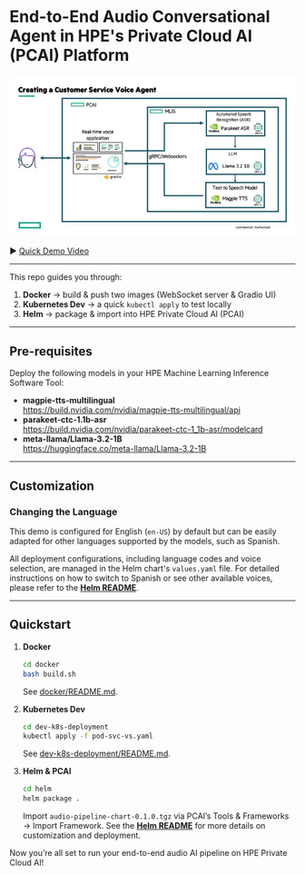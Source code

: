 <!-- File: README.md (master) -->

# End-to-End Audio Conversational Agent in HPE's Private Cloud AI (PCAI) Platform

![Solution Overview](assets/slide1.jpg)

▶️ [Quick Demo Video](https://storage.googleapis.com/ai-solution-engineering-videos/public/E2E%20Voice%20Agent%20Demo.mp4)

---

This repo guides you through:

1.  **Docker** → build & push two images (WebSocket server & Gradio UI)
2.  **Kubernetes Dev** → a quick `kubectl apply` to test locally
3.  **Helm** → package & import into HPE Private Cloud AI (PCAI)

---

## Pre-requisites

Deploy the following models in your HPE Machine Learning Inference Software Tool:

- **magpie-tts-multilingual**  
  https://build.nvidia.com/nvidia/magpie-tts-multilingual/api
- **parakeet-ctc-1.1b-asr**  
  https://build.nvidia.com/nvidia/parakeet-ctc-1_1b-asr/modelcard
- **meta-llama/Llama-3.2-1B**  
  https://huggingface.co/meta-llama/Llama-3.2-1B

---

## Customization

### Changing the Language

This demo is configured for English (`en-US`) by default but can be easily adapted for other languages supported by the models, such as Spanish.

All deployment configurations, including language codes and voice selection, are managed in the Helm chart's `values.yaml` file. For detailed instructions on how to switch to Spanish or see other available voices, please refer to the **[Helm README](helm/README.md)**.

---

## Quickstart

1.  **Docker**  
    ```bash
    cd docker
    bash build.sh
    ```
    See [docker/README.md](docker/README.md).

2.  **Kubernetes Dev**
    ```bash
    cd dev-k8s-deployment
    kubectl apply -f pod-svc-vs.yaml
    ```
    See [dev-k8s-deployment/README.md](dev-k8s-deployment/README.md).

3.  **Helm & PCAI**
    ```bash
    cd helm
    helm package .
    ```
    Import `audio-pipeline-chart-0.1.0.tgz` via PCAI’s Tools & Frameworks → Import Framework.
    See the **[Helm README](helm/README.md)** for more details on customization and deployment.

Now you’re all set to run your end-to-end audio AI pipeline on HPE Private Cloud AI!
